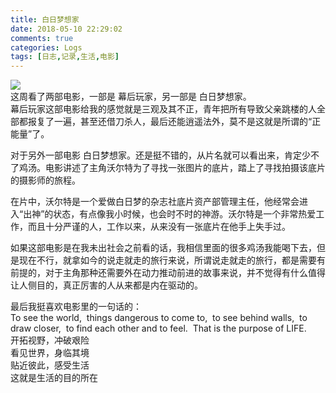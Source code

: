 ```yaml
---
title: 白日梦想家
date: 2018-05-10 22:29:02
comments: true
categories: Logs
tags: [日志,记录,生活,电影]
---
```

![](http://wx2.sinaimg.cn/mw690/ad108d28gy1fr78xoesn0j20jm0qchdt.jpg)  
这周看了两部电影，一部是 幕后玩家，另一部是 白日梦想家。  
幕后玩家这部电影给我的感觉就是三观及其不正，青年把所有导致父亲跳楼的人全部都报复了一遍，甚至还借刀杀人，最后还能逍遥法外，莫不是这就是所谓的“正能量”了。  
<!--more-->  
对于另外一部电影 白日梦想家。还是挺不错的，从片名就可以看出来，肯定少不了鸡汤。电影讲述了主角沃尔特为了寻找一张图片的底片，踏上了寻找拍摄该底片的摄影师的旅程。  

在片中，沃尔特是一个爱做白日梦的杂志社底片资产部管理主任，他经常会进入“出神”的状态，有点像我小时候，也会时不时的神游。沃尔特是一个非常热爱工作，而且十分严谨的人，工作以来，从来没有一张底片在他手上失手过。  

如果这部电影是在我未出社会之前看的话，我相信里面的很多鸡汤我能喝下去，但是现在不行，就拿如今的说走就走的旅行来说，所谓说走就走的旅行，都是需要有前提的，对于主角那种还需要外在动力推动前进的故事来说，并不觉得有什么值得让人侧目的，真正厉害的人从来都是内在驱动的。  

最后我挺喜欢电影里的一句话的：  
To see the world,  
things dangerous to come to,  
to see behind walls,  
to draw closer,  
to find each other and to feel.  
That is the purpose of LIFE.   
开拓视野，冲破艰险  
看见世界，身临其境  
贴近彼此，感受生活  
这就是生活的目的所在